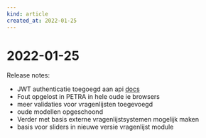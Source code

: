 ```yaml
---
kind: article
created_at: 2022-01-25
---
```


# 2022-01-25

Release notes:

* JWT authenticatie toegoegd aan api [docs](https://docs.roqua.net/en/developer/rom/overview/authentication/#api-jwt-tokens)
* Fout opgelost in PETRA in hele oude ie browsers
* meer validaties voor vragenlijsten toegevoegd
* oude modellen opgeschoond
* Verder met basis externe vragenlijstsystemen mogelijk maken
* basis voor sliders in nieuwe versie vragenlijst module
